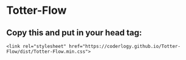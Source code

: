 # Totter-Flow

## Copy this and put in your head tag:
```
<link rel="stylesheet" href="https://coderlogy.github.io/Totter-Flow/dist/Totter-Flow.min.css">
```
